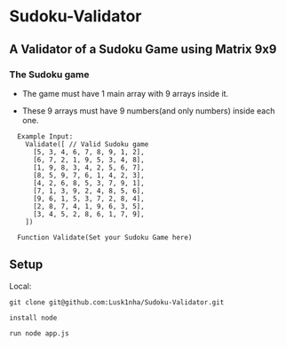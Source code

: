 # Sudoku-Validator

## A Validator of a Sudoku Game using Matrix 9x9

### The Sudoku game

* The game must have 1 main array with 9 arrays inside it.

* These 9 arrays must have 9 numbers(and only numbers) inside each one.

```
  Example Input:
    Validate([ // Valid Sudoku game
      [5, 3, 4, 6, 7, 8, 9, 1, 2],
      [6, 7, 2, 1, 9, 5, 3, 4, 8],
      [1, 9, 8, 3, 4, 2, 5, 6, 7],
      [8, 5, 9, 7, 6, 1, 4, 2, 3],
      [4, 2, 6, 8, 5, 3, 7, 9, 1],
      [7, 1, 3, 9, 2, 4, 8, 5, 6],
      [9, 6, 1, 5, 3, 7, 2, 8, 4],
      [2, 8, 7, 4, 1, 9, 6, 3, 5],
      [3, 4, 5, 2, 8, 6, 1, 7, 9],
    ])

  Function Validate(Set your Sudoku Game here)
```

## Setup

Local:

```
git clone git@github.com:Lusk1nha/Sudoku-Validator.git

install node

run node app.js
```

